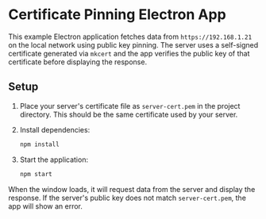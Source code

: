 # Certificate Pinning Electron App

This example Electron application fetches data from `https://192.168.1.21` on the
local network using public key pinning. The server uses a self-signed
certificate generated via `mkcert` and the app verifies the public key of that
certificate before displaying the response.

## Setup

1. Place your server's certificate file as `server-cert.pem` in the project
   directory. This should be the same certificate used by your server.
2. Install dependencies:

   ```bash
   npm install
   ```

3. Start the application:

   ```bash
   npm start
   ```

When the window loads, it will request data from the server and display the
response. If the server's public key does not match `server-cert.pem`, the app
will show an error.
